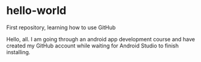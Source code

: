 # hello-world
First repository, learning how to use GitHub

Hello, all. I am going through an android app development course and have created my GitHub account while waiting for Android Studio to finish installing.
